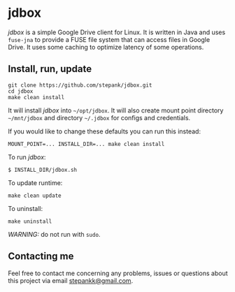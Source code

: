 # jdbox

_jdbox_ is a simple Google Drive client for Linux. It is written in Java and uses `fuse-jna` to provide
a FUSE file system that can access files in Google Drive. It uses some caching to optimize latency of some operations.

## Install, run, update

```
git clone https://github.com/stepank/jdbox.git
cd jdbox
make clean install
```

It will install _jdbox_ into `~/opt/jdbox`. It will also create mount point directory `~/mnt/jdbox` and
directory `~/.jdbox` for configs and credentials.

If you would like to change these defaults you can run this instead:

```
MOUNT_POINT=... INSTALL_DIR=... make clean install
```

To run _jdbox_:

```
$ INSTALL_DIR/jdbox.sh
```

To update runtime:

```
make clean update
```

To uninstall:

```
make uninstall
```

*WARNING:* do not run with `sudo`.

## Contacting me

Feel free to contact me concerning any problems, issues or questions about this
project via email [stepankk@gmail.com](mailto:stepankk@gmail.com).
